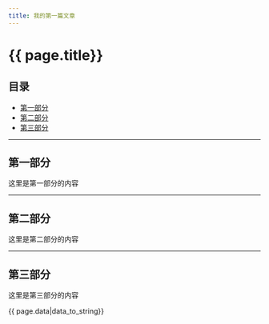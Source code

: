 ```yaml
---
title: 我的第一篇文章
---
```


# {{ page.title}}

## 目录
+ [第一部分](#partI)
+ [第二部分](#partII)
+ [第三部分](#partIII)


------------------------------------------

## 第一部分

这里是第一部分的内容


------------------------------------------

## 第二部分

这里是第二部分的内容


------------------------------------------

## 第三部分

这里是第三部分的内容

{{ page.data|data_to_string}}